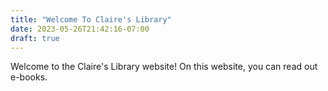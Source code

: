 ```yaml
---
title: "Welcome To Claire's Library"
date: 2023-05-26T21:42:16-07:00
draft: true
---
```

Welcome to the Claire's Library website! On this website, you can read out e-books.
